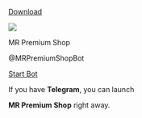 [Download](https://telegram.org/dl?tme=842248175833dd4742_5414393342116189793)

[![](https://cdn5.telesco.pe/file/HMeCZF_x3Skd7HPSHnBXhHRNKZ_LxRqR83XQW5s0sy1Yfid-okHadYUKcC7_9gcYBzGN_p_3lwZHCxWIlTr5XjHYvdh8sofoOc4Db_qVaEQoy9IWPxFZLFhMhMZE7T5K-1r8fiyPCl4-63SflbFWaMf9H0SOwAdPwz4JkXL1ySat4IaTBV5ZrkVJRY1naxT_RElk1hj0BCuJYi-tikDKWKgFQTj7xrON4Lbo20CN1VYjibKqEir1PRa8LjzQdgKSfAZqvlPJGI3pIZSsLDbA5MTVEYAdM2np1Qw2sza9-onWknADiZf5c-s3InhcoVMd5xmRTptd3BDSk5Ux0Ua2Gg.jpg)](tg://resolve?domain=MRPremiumShopBot)

MR Premium Shop

@MRPremiumShopBot

[Start Bot](tg://resolve?domain=MRPremiumShopBot)

If you have **Telegram**, you can launch

**MR Premium Shop** right away.
